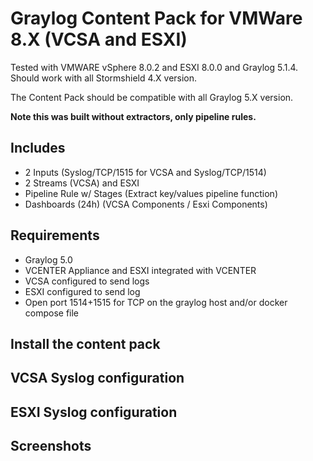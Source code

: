 # Graylog Content Pack for VMWare 8.X (VCSA and ESXI)

Tested with VMWARE vSphere 8.0.2 and ESXI 8.0.0 and Graylog 5.1.4. Should work with all Stormshield 4.X version.

The Content Pack should be compatible with all Graylog 5.X version.

**Note this was built without extractors, only pipeline rules.**

## Includes

* 2 Inputs (Syslog/TCP/1515 for VCSA and Syslog/TCP/1514)
* 2 Streams (VCSA) and ESXI
* Pipeline Rule w/ Stages (Extract key/values pipeline function)
* Dashboards (24h) (VCSA Components / Esxi Components)


## Requirements
* Graylog 5.0 
* VCENTER Appliance and ESXI integrated with VCENTER
* VCSA configured to send logs
* ESXI configured to send log
* Open port 1514+1515 for TCP on the graylog host and/or docker compose file
 
## Install the content pack




## VCSA Syslog configuration

## ESXI Syslog configuration




## Screenshots
